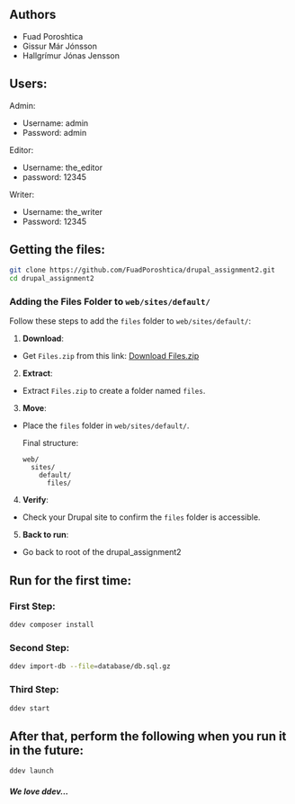 ## Authors

- Fuad Poroshtica
- Gissur Már Jónsson
- Hallgrímur Jónas Jensson

## Users:

Admin:
- Username: admin
- Password: admin

Editor:
- Username: the_editor
- password: 12345

Writer:
- Username: the_writer
- Password: 12345


## Getting the files:

```bash
git clone https://github.com/FuadPoroshtica/drupal_assignment2.git
cd drupal_assignment2
```
### Adding the Files Folder to `web/sites/default/`

Follow these steps to add the `files` folder to `web/sites/default/`:

1. **Download**:
  - Get `Files.zip` from this link:
    [Download Files.zip](https://github.com/FuadPoroshtica/drupal_assignment2/releases/download/media/Files.zip)

2. **Extract**:
  - Extract `Files.zip` to create a folder named `files`.

3. **Move**:
  - Place the `files` folder in `web/sites/default/`.

    Final structure:
    ```
    web/
      sites/
        default/
          files/
    ```

4. **Verify**:
  - Check your Drupal site to confirm the `files` folder is accessible.

5. **Back to run**:
  - Go back to root of the drupal_assignment2



## Run for the first time:

### First Step:
```bash
ddev composer install
```
### Second Step:
```bash
ddev import-db --file=database/db.sql.gz
```
### Third Step:
```bash
ddev start
```

## After that, perform the following when you run it in the future:
```bash
ddev launch
```

##### *We love ddev...*
